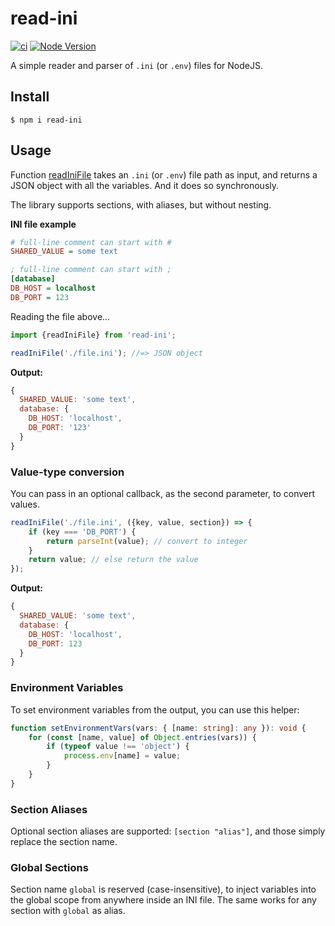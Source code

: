 # read-ini

[![ci](https://github.com/vitaly-t/read-ini/actions/workflows/ci.yml/badge.svg)](https://github.com/vitaly-t/read-ini/actions/workflows/ci.yml)
[![Node Version](https://img.shields.io/badge/nodejs-20%20--%2024-green.svg?logo=node.js&style=flat)](https://nodejs.org)

A simple reader and parser of `.ini` (or `.env`) files for NodeJS.

## Install

```
$ npm i read-ini
```

## Usage

Function [readIniFile] takes an `.ini` (or `.env`) file path as input, and returns a JSON object
with all the variables. And it does so synchronously.

The library supports sections, with aliases, but without nesting.

**INI file example**

```ini
# full-line comment can start with #
SHARED_VALUE = some text

; full-line comment can start with ; 
[database]
DB_HOST = localhost
DB_PORT = 123
```

Reading the file above...

```ts
import {readIniFile} from 'read-ini';

readIniFile('./file.ini'); //=> JSON object
```

**Output:**

```js
{
  SHARED_VALUE: 'some text',
  database: {
    DB_HOST: 'localhost',
    DB_PORT: '123'
  }
}
```

### Value-type conversion

You can pass in an optional callback, as the second parameter, to convert values.

```ts
readIniFile('./file.ini', ({key, value, section}) => {
    if (key === 'DB_PORT') {
        return parseInt(value); // convert to integer
    }
    return value; // else return the value
});
```

**Output:**

```js
{
  SHARED_VALUE: 'some text',
  database: {
    DB_HOST: 'localhost',
    DB_PORT: 123
  }
}
```

### Environment Variables

To set environment variables from the output, you can use this helper:

```ts
function setEnvironmentVars(vars: { [name: string]: any }): void {
    for (const [name, value] of Object.entries(vars)) {
        if (typeof value !== 'object') {
            process.env[name] = value;
        }
    }
}
```

### Section Aliases

Optional section aliases are supported: `[section "alias"]`, and those simply replace the section name.

### Global Sections

Section name `global` is reserved (case-insensitive), to inject variables into the global scope from anywhere inside an INI file.
The same works for any section with `global` as alias.

[readIniFile]:https://github.com/vitaly-t/read-ini/blob/main/src/index.ts#L36
